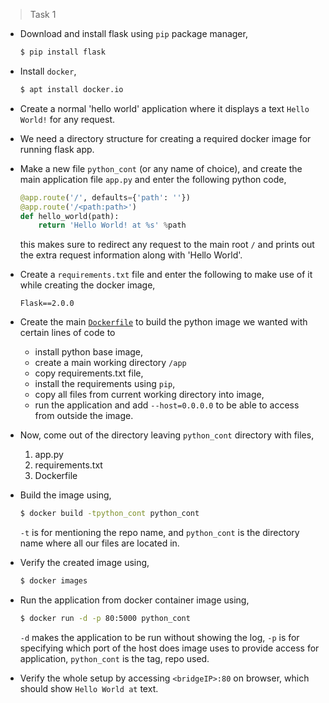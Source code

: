 >Task 1

* Download and install flask using `pip` package manager,
    ```sh
    $ pip install flask
    ```

* Install `docker`,
    ```sh
    $ apt install docker.io
    ```

* Create a normal 'hello world' application where it displays a text `Hello World!` for any request.

* We need a directory structure for creating a required docker image for running flask app.

* Make a new file `python_cont` (or any name of choice), and create the main application file `app.py` and enter the following python code,
    ```py
    @app.route('/', defaults={'path': ''})
    @app.route('/<path:path>')
    def hello_world(path):
        return 'Hello World! at %s' %path
    ```
    this makes sure to redirect any request to the main root `/` and prints out the extra request information along with 'Hello World'.

* Create a `requirements.txt` file and enter the following to make use of it while creating the docker image,
    ```
    Flask==2.0.0
    ```

* Create the main [`Dockerfile`](https://github.com/alwaysiamkk/Internship/blob/main/Week%2012/T1/Dockerfile) to build the python image we wanted with certain lines of code to
    * install python base image,
    * create a main working directory `/app`
    * copy requirements.txt file,
    * install the requirements using `pip`,
    * copy all files from current working directory into image,
    * run the application and add `--host=0.0.0.0` to be able to access from outside the image.

* Now, come out of the directory leaving `python_cont` directory with files,
    1. app.py
    2. requirements.txt
    3. Dockerfile

* Build the image using,
    ```sh
    $ docker build -tpython_cont python_cont
    ```
    `-t` is for mentioning the repo name, and `python_cont` is the directory name where all our files are located in.

* Verify the created image using,
    ```sh
    $ docker images
    ```

* Run the application from docker container image using,
    ```sh
    $ docker run -d -p 80:5000 python_cont
    ```
    `-d` makes the application to be run without showing the log, `-p` is for specifying which port of the host does image uses to provide access for application, `python_cont` is the tag, repo used.

* Verify the whole setup by accessing `<bridgeIP>:80` on browser, which should show `Hello World at` text.
